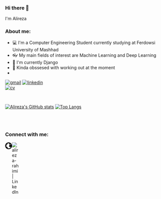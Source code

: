 ### Hi there 👋
I'm Alireza

### About me: 
<!-- <img align="left" src="https://i.redd.it/mds31m44jjv51.png" height="120px"> -->
- 💻 I'm a Computer Engineering Student currently studying at Ferdowsi University of Mashhad
- 👓 My main fields of interest are Machine Learning and Deep Learning
- 🌱 I'm currently Django
- 💪 Kinda obssesed with working out at the moment
- 
 
<!-- Taken from https://github.com/Galiold/Galiold/blob/main/README.md  -->
[![gmail](https://img.shields.io/static/v1?style=flat-square&logo=gmail&label=&message=Alireza-Rahimi&labelColor=313131&color=313131)](mailto:alireza.rahimi.me@gmail.com)
[![linkedin](https://img.shields.io/badge/-@agoldani-313131?style=flat-square&labelColor=313131&logo=LinkedIn&color=313131)](https://www.linkedin.com/in/rahimialireza9978)   
[![cv](https://img.shields.io/static/v1?style=flat-square&logo=docusign&label=&message=CV&labelColor=313131&color=313131)](https://github.com/alireza9978/alireza9978/raw/main/cv.pdf)
<!-- [![cv](https://img.shields.io/static/v1?style=flat-square&logo=docusign&label=&message=CV&labelColor=313131&color=313131)](https://ashthefallen.github.io/resume.pdf)   -->

<br />

[![Alireza's GitHub stats](https://github-readme-stats.vercel.app/api?username=alireza9978&theme=tokyonight)](https://github.com/anuraghazra/github-readme-stats)
[![Top Langs](https://github-readme-stats.vercel.app/api/top-langs/?username=alireza9978&layout=compact&theme=tokyonight)](https://github.com/anuraghazra/github-readme-stats)

<br /><br />

### Connect with me: 
<!-- Taken from https://raw.githubusercontent.com/alfreddagenais/alfreddagenais/master/README.md -->
[<img align="left" alt="alireza9978.githib.io" width="22px" src="https://raw.githubusercontent.com/iconic/open-iconic/master/svg/globe.svg" />][website]
<!-- [<img align="left" alt="FromAsh2Dust | Twitter" width="22px" src="https://cdn.jsdelivr.net/npm/simple-icons@v3/icons/twitter.svg" />][twitter] -->
[<img align="left" alt="alireza-rahimi | LinkedIn" width="22px" src="https://cdn.jsdelivr.net/npm/simple-icons@v3/icons/linkedin.svg" />][linkedin]

<br /><br />

[website]: https://alireza9978.github.io
[linkedin]: https://linkedin.com/in/rahimialireza9978
